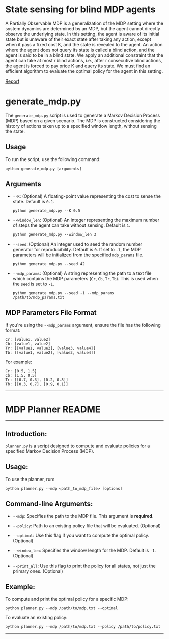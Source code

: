 # State sensing for blind MDP agents
A Partially Observable MDP is a generalization of the MDP setting where the system dynamics are determined
by an MDP, but the agent cannot directly observe the underlying state. In this setting, the agent is aware of
its initial state but is unaware of their exact state after taking any action, except when it pays a fixed cost
K, and the state is revealed to the agent. An action where the agent does not query its state is called a blind
action, and the agent is said to be in a blind state. We apply an additional constraint that the agent can
take at most r blind actions, i.e., after r consecutive blind actions, the agent is forced to pay price K and query
its state. We must find an efficient algorithm to evaluate the optimal policy for the agent in this setting.


[Report](Report.pdf)

# generate_mdp.py

The `generate_mdp.py` script is used to generate a Markov Decision Process (MDP) based on a given scenario. The MDP is constructed considering the history of actions taken up to a specified window length, without sensing the state.

## Usage

To run the script, use the following command:

```
python generate_mdp.py [arguments]
```

## Arguments

- `--K`: (Optional) A floating-point value representing the cost to sense the state. Default is `0.1`.
    ```
    python generate_mdp.py --K 0.5
    ```

- `--window_len`: (Optional) An integer representing the maximum number of steps the agent can take without sensing. Default is `1`.
    ```
    python generate_mdp.py --window_len 3
    ```

- `--seed`: (Optional) An integer used to seed the random number generator for reproducibility. Default is `0`. If set to `-1`, the MDP parameters will be initialized from the specified `mdp_params` file.
    ```
    python generate_mdp.py --seed 42
    ```

- `--mdp_params`: (Optional) A string representing the path to a text file which contains the MDP parameters (`Cr`, `Cb`, `Tr`, `Tb`). This is used when the `seed` is set to `-1`.
    ```
    python generate_mdp.py --seed -1 --mdp_params /path/to/mdp_params.txt
    ```

## MDP Parameters File Format

If you're using the `--mdp_params` argument, ensure the file has the following format:

```
Cr: [value1, value2]
Cb: [value1, value2]
Tr: [[value1, value2], [value3, value4]]
Tb: [[value1, value2], [value3, value4]]
```

For example:

```
Cr: [0.5, 1.5]
Cb: [1.5, 0.5]
Tr: [[0.7, 0.3], [0.2, 0.8]]
Tb: [[0.3, 0.7], [0.9, 0.1]]
```

---

# MDP Planner README

---

## Introduction:

`planner.py` is a script designed to compute and evaluate policies for a specified Markov Decision Process (MDP).

## Usage:

To use the planner, run:

```
python planner.py --mdp <path_to_mdp_file> [options]
```

## Command-line Arguments:

- `--mdp`: Specifies the path to the MDP file. This argument is **required**.

- `--policy`: Path to an existing policy file that will be evaluated. (Optional)

- `--optimal`: Use this flag if you want to compute the optimal policy. (Optional)

- `--window_len`: Specifies the window length for the MDP. Default is `-1`. (Optional)

- `--print_all`: Use this flag to print the policy for all states, not just the primary ones. (Optional)

## Example:

To compute and print the optimal policy for a specific MDP:

```
python planner.py --mdp /path/to/mdp.txt --optimal
```

To evaluate an existing policy:

```
python planner.py --mdp /path/to/mdp.txt --policy /path/to/policy.txt
```

---